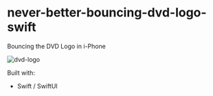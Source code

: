 # never-better-bouncing-dvd-logo-swift

Bouncing the DVD Logo in i-Phone

![dvd-logo](https://user-images.githubusercontent.com/71776532/157248760-cc7be099-41ad-4c7e-8228-a4b9eac29d7c.gif)


Built with:

- Swift / SwiftUI
